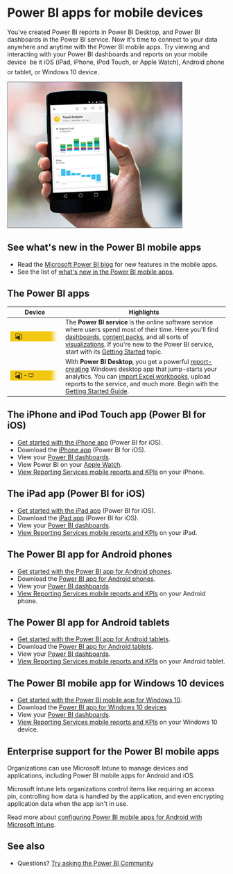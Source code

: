 <properties
   pageTitle="Power BI apps for mobile devices"
   description="The Power BI mobile apps keep you connected to your data anywhere, anytime. View Power BI dashboards and reports on your mobile device. "
   services="powerbi"
   documentationCenter=""
   authors="maggiesMSFT"
   manager="mblythe"
   backup=""
   editor=""
   tags=""
   qualityFocus="no"
   qualityDate=""/>

<tags
   ms.service="powerbi"
   ms.devlang="NA"
   ms.topic="get-started-article"
   ms.tgt_pltfrm="NA"
   ms.workload="powerbi"
   ms.date="01/04/2017"
   ms.author="maggies"/>

# Power BI apps for mobile devices  

You've created Power BI reports in Power BI Desktop, and Power BI dashboards in the Power BI service. Now it's time to connect to your data anywhere and anytime with the Power BI mobile apps. Try viewing and interacting with your Power BI dashboards and reports on your mobile device &#151; be it iOS (iPad, iPhone, iPod Touch, or Apple Watch), Android phone or tablet, or Windows 10 device.

![](media/powerbi-powerbi-apps-for-mobile-devices/pbi_phone_photo_crop2.png)

## See what's new in the Power BI mobile apps

- Read the [Microsoft Power BI blog](https://powerbi.microsoft.com/blog/tag/mobile/) for new features in the mobile apps.
- See the list of [what's new in the Power BI mobile apps](powerbi-mobile-whats-new-in-the-mobile-apps.md).

## The Power BI apps

| **Device** | **Highlights** |
|---|---|
|[![](media/powerbi-landing-page/pbi-landing_02.jpg)](powerbi-service-get-started.md)| The **Power BI service** is the online software service where users spend most of their time. Here you'll find [dashboards](powerbi-service-dashboards.md), [content packs](powerbi-content-packs-services.md), and all sorts of [visualizations](powerbi-service-visualizations-for-reports.md). If you're new to the Power BI service, start with its [Getting Started](powerbi-service-get-started.md) topic. |
|[![](media/powerbi-landing-page/pbi-landing_03.jpg)](powerbi-desktop-getting-started.md)| With **Power BI Desktop**, you get a powerful [report-creating](powerbi-desktop-report-view.md) Windows desktop app that jump-starts your analytics. You can [import Excel workbooks](powerbi-desktop-import-excel-workbooks.md), upload reports to the service, and much more. Begin with the [Getting Started Guide](powerbi-desktop-getting-started.md).|

## The iPhone and iPod Touch app (Power BI for iOS)
- [Get started with the iPhone app](powerbi-mobile-iphone-app-get-started.md) (Power BI for iOS).
- Download the [iPhone app](http://go.microsoft.com/fwlink/?LinkId=522062) (Power BI for iOS).
- View your [Power BI dashboards](powerbi-mobile-dashboards-in-the-iphone-app.md).
- View Power BI on your [Apple Watch](powerbi-mobile-apple-watch.md).
- [View Reporting Services mobile reports and KPIs](powerbi-mobile-iphone-kpis-mobile-reports.md) on your iPhone.

## The iPad app (Power BI for iOS)
- [Get started with the iPad app](powerbi-mobile-ipad-app-get-started.md) (Power BI for iOS).
-   Download the [iPad app](http://go.microsoft.com/fwlink/?LinkId=522062) (Power BI for iOS).
-   View your [Power BI dashboards](powerbi-mobile-dashboards-on-the-ipad-app.md).
- [View Reporting Services mobile reports and KPIs](powerbi-mobile-ipad-kpis-mobile-reports.md) on your iPad.

## The Power BI app for Android phones
- [Get started with the Power BI app for Android phones](powerbi-mobile-android-app-get-started.md).
-   Download the [Power BI app for Android phones](http://go.microsoft.com/fwlink/?LinkID=544867).
-  View your [Power BI dashboards](powerbi-mobile-dashboards-in-the-android-app.md).
- [View Reporting Services mobile reports and KPIs](powerbi-mobile-android-kpis-mobile-reports.md) on your Android phone.

## The Power BI app for Android tablets
- [Get started with the Power BI app for Android tablets](powerbi-mobile-android-tablet-app-get-started.md).
-   Download the [Power BI app for Android tablets](http://go.microsoft.com/fwlink/?LinkID=544867).
-  View your [Power BI dashboards](powerbi-mobile-dashboards-in-the-android-tablet-app.md).
- [View Reporting Services mobile reports and KPIs](powerbi-mobile-android-tablet-kpis-mobile-reports.md) on your Android tablet.

## The Power BI mobile app for Windows 10 devices
- [Get started with the Power BI mobile app for Windows 10](powerbi-mobile-win10phone-app-get-started.md).
-  Download the [Power BI app for Windows 10 devices](http://go.microsoft.com/fwlink/?LinkId=526478)
-   View your [Power BI dashboards](powerbi-mobile-dashboards-in-the-win10phone-app.md).
- [View Reporting Services mobile reports and KPIs](powerbi-mobile-win10-kpis-mobile-reports.md) on your Windows 10 device.


## Enterprise support for the Power BI mobile apps

Organizations can use Microsoft Intune to manage devices and applications, including Power BI mobile apps for Android and iOS.

Microsoft Intune lets organizations control items like requiring an access pin, controlling how data is handled by the application, and even encrypting application data when the app isn't in use.

Read more about [configuring Power BI mobile apps for Android with Microsoft Intune](powerbi-admin-mobile-intune.md). 

## See also

- Questions? [Try asking the Power BI Community](http://community.powerbi.com/)

